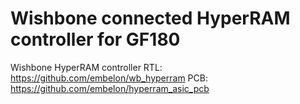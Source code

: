# Wishbone connected HyperRAM controller for GF180

Wishbone HyperRAM controller RTL: https://github.com/embelon/wb_hyperram
PCB: https://github.com/embelon/hyperram_asic_pcb
